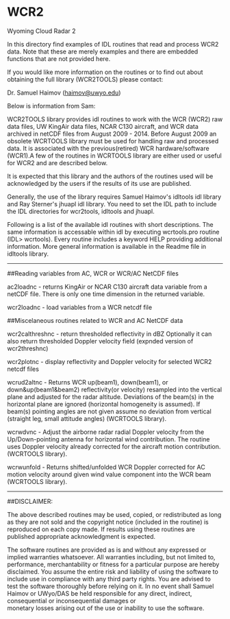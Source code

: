WCR2
====

Wyoming Cloud Radar 2

In this directory find examples of IDL routines that read and process WCR2 data.
Note that these are merely examples and there are embedded functions that are not provided here.

If you would like more information on the routines or to find out about obtaining the
full library (WCR2TOOLS) please contact:

Dr. Samuel Haimov (haimov@uwyo.edu)

Below is information from Sam:

WCR2TOOLS library provides idl routines to work with the WCR (WCR2) raw data 
files, UW KingAir data files, NCAR C130 aircraft, and WCR data archived in 
netCDF files from August 2009 - 2014. Before August 2009 an obsolete WCRTOOLS
library must be used for handling raw and processed data. It is associated 
with the previous(retired) WCR hardware/software (WCR1).A few of the routines
in WCRTOOLS library are either used or useful for WCR2 and are described below.

It is expected that this library and the authors of the routines used
will be acknowledged by the users if the results of its use are published.

Generally, the use of the library requires Samuel Haimov's idltools idl library 
and Ray Sterner's jhuapl idl library. You need to set the IDL path to include
the IDL directories for wcr2tools, idltools and jhuapl.


Following is a list of the available idl routines with short descriptions.
The same information is accessable within idl by executing wcrtools.pro routine
(IDL> wcrtools).  Every routine includes a keyword HELP providing additional
information.  More general information is available in the Readme file in
idltools library.
________________________________________________________________________________

##Reading variables from AC, WCR or WCR/AC NetCDF files

ac2loadnc        - returns KingAir or NCAR C130 aircraft data 
                   variable from a netCDF file. There is only one 
                   time dimension in the returned variable. 
                    
wcr2loadnc       - load variables from a WCR netcdf file

##Miscelaneous routines related to WCR and AC NetCDF data

wcr2calthreshnc - return thresholded reflectivity in dBZ
                  Optionally it can also return thresholded Doppler
                  velocity field (expnded version of wcr2threshnc)
                  
wcr2plotnc      - display reflectivity and Doppler velocity for 
                  selected WCR2  netcdf files

wcrud2altnc -   Returns WCR up(beam1), down(beam1), or down&up(beam1&beam2) 
                reflectivity(or velocity) resampled into the vertical plane and 
                adjusted for the radar altitude. Deviations of the beam(s) in the 
                horizontal plane are ignored (horizontal homogeneity is assumed). 
                If beam(s) pointing angles are not given assume no deviation from 
                vertical (straight leg, small attitude angles)
                (WCRTOOLS library).
                
wcrwdvnc    -   Adjust the airborne radar radial Doppler velocity from the 
                Up/Down-pointing antenna for horizontal wind contribution.
                The routine uses Doppler velocity already corrected for the 
                aircraft motion contribution.
                (WCRTOOLS library).
             
wcrwunfold - Returns shifted/unfolded WCR Doppler corrected for AC motion
             velocity around given wind value component into the WCR beam
             (WCRTOOLS library).
________________________________________________________________________________

##DISCLAIMER:

  The above described routines may be used, copied, or redistributed as long 
  as they are not sold and the copyright notice (included in the routine) is 
  reproduced on each copy made. If results using these routines are published
  appropriate acknowledgment is expected.

  The software routines are provided as is and without any expressed
  or implied warranties whatsoever.  All warranties including, but not
  limited to, performance, merchantability or fitness for a particular
  purpose are hereby disclaimed.  You assume the entire risk and liability
  of using the software to include use in compliance with any third party
  rights.  You are advised to test the software thoroughly before relying
  on it.  In no event shall Samuel Haimov or UWyo/DAS be held responsible 
  for any direct, indirect, consequential or inconsequential damages or  
  monetary losses arising out of the use or inability to use the software.